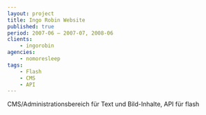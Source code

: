 ```yaml
---
layout: project
title: Ingo Robin Website
published: true
period: 2007-06 – 2007-07, 2008-06
clients:
    - ingorobin
agencies:
    - nomoresleep
tags:
    - Flash
    - CMS
    - API
---
```

CMS/Administrationsbereich für Text und Bild-Inhalte, API für flash
